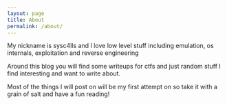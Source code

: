 ```yaml
---
layout: page
title: About
permalink: /about/
---
```


My nickname is sysc4lls and I love low level stuff including emulation, os internals, exploitation and reverse engineering

Around this blog you will find some writeups for ctfs and just random stuff I find interesting and want to write about.

Most of the things I will post on will be my first attempt on so take it with a grain of salt and have a fun reading!

